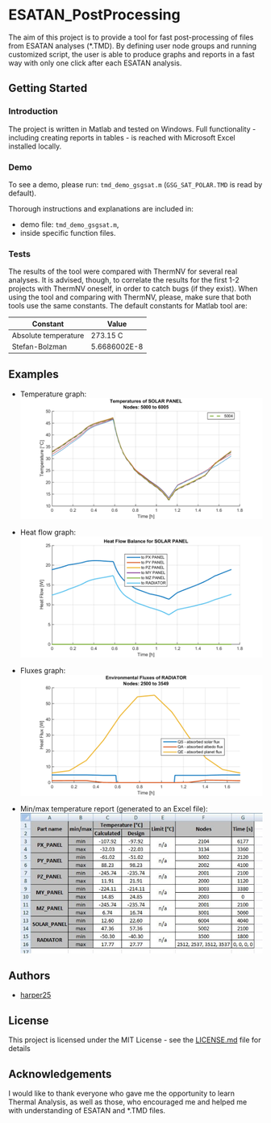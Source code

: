 # ESATAN_PostProcessing

The aim of this project is to provide a tool for fast post-processing of files from ESATAN analyses (\*.TMD). 
By defining user node groups and running customized script, the user is able to produce graphs and reports in a fast way with only one click after each ESATAN analysis.

## Getting Started

### Introduction
The project is written in Matlab and tested on Windows.
Full functionality - including creating reports in tables - is reached with Microsoft Excel installed locally.

### Demo
To see a demo, please run: `tmd_demo_gsgsat.m` (`GSG_SAT_POLAR.TMD` is read by default).

Thorough instructions and explanations are included in:
- demo file: `tmd_demo_gsgsat.m`,
- inside specific function files.

### Tests
The results of the tool were compared with ThermNV for several real analyses. It is advised, though, to correlate the results for the first 1-2 projects with ThermNV oneself, in order to catch bugs (if they exist).
When using the tool and comparing with ThermNV, please, make sure that both tools use the same constants. The default constants for Matlab tool are: 

|Constant | Value|
|---------|------|
|Absolute temperature| 273.15 C|
|Stefan-Bolzman| 5.6686002E-8|

## Examples

- Temperature graph:
![](/images/TEMPERATURE_SOLAR_PANEL.png)

- Heat flow graph:
![](/images/HEAT_FLOW_BALANCE_FOR_SOLAR_PANEL.png)

- Fluxes graph:
![](/images/ENVIRNMENTAL_FLUX_RADIATOR.png)

- Min/max temperature report (generated to an Excel file):
![](/images/report.JPG)

## Authors

* [harper25](https://github.com/harper25)

## License

This project is licensed under the MIT License - see the [LICENSE.md](LICENSE.md) file for details

## Acknowledgements

I would like to thank everyone who gave me the opportunity to learn Thermal Analysis, as well as those, who encouraged me and helped me with understanding of ESATAN and \*.TMD files.
